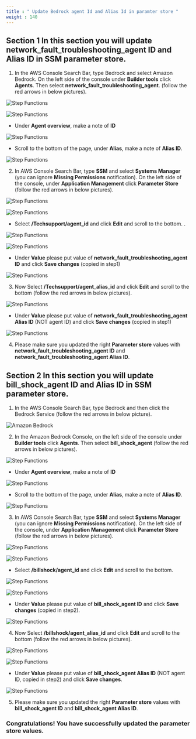 ```yaml
---
title : " Update Bedrock agent Id and Alias Id in paramter store "
weight : 140
---
```


## Section 1 In this section you will update **network_fault_troubleshooting_agent** ID and **Alias ID** in SSM parameter store. 
1. In the AWS Console Search Bar, type Bedrock and select Amazon Bedrock. On the left side of the console under **Builder tools** click **Agents**. Then select **network_fault_troubleshooting_agent**. (follow the red arrows in below pictures). 

![Step Functions](/static/module2images/agent.png)


![Step Functions](/static/module2images/nfta81.png)

- Under **Agent overview**, make a note of **ID** 

![Step Functions](/static/module2images/nfta6.png)

- Scroll to the bottom of the page, under **Alias**, make a note of **Alias ID**. 

![Step Functions](/static/module2images/nfta7.png)

2. In AWS Console Search Bar, type **SSM** and select **Systems Manager** (you can ignore **Missing Permissions** notification). On the left side of the console, under **Application Management** click **Parameter Store** (follow the red arrows in below pictures).

![Step Functions](/static/module2images/nfta8.png)

![Step Functions](/static/module2images/nfta9.png)

 - Select **/Techsupport/agent_id** and click **Edit** and scroll to the bottom. . 

![Step Functions](/static/module2images/nfta10.png)

![Step Functions](/static/module2images/nfta11.png)

 - Under **Value** please put value of **network_fault_troubleshooting_agent ID** and click **Save changes** (copied in step1)

![Step Functions](/static/module2images/nfta12.png)

3. Now Select **/Techsupport/agent_alias_id** and click **Edit** and scroll to the bottom (follow the red arrows in below pictures).

![Step Functions](/static/module2images/nfta14.png)

- Under **Value** please put value of **network_fault_troubleshooting_agent Alias ID** (NOT agent ID) and click **Save changes** (copied in step1)

![Step Functions](/static/module2images/nfta15.png)

4. Please make sure you updated the right **Parameter store** values with **network_fault_troubleshooting_agent ID** and **network_fault_troubleshooting_agent Alias ID**. 

## Section 2 In this section you will update **bill_shock_agent** ID and **Alias ID** in SSM parameter store. 

1. In the AWS Console Search Bar, type Bedrock and then click the Bedrock Service (follow the red arrows in below picture). 

![Amazon Bedrock](/static/module2images/br.png)

2. In the Amazon Bedrock Console, on the left side of the console under **Builder tools** click **Agents**. Then select **bill_shock_agent** (follow the red arrows in below pictures). 

![Step Functions](/static/module2images/nfta17.png)

 - Under **Agent overview**, make a note of **ID** 

![Step Functions](/static/module2images/nfta18.png)

- Scroll to the bottom of the page, under **Alias**, make a note of **Alias ID**. 

![Step Functions](/static/module2images/nfta19.png)

3. In AWS Console Search Bar, type **SSM** and select **Systems Manager** (you can ignore **Missing Permissions** notification). On the left side of the console, under **Application Management** click **Parameter Store** (follow the red arrows in below pictures).

![Step Functions](/static/module2images/nfta8.png)

![Step Functions](/static/module2images/nfta9.png)

- Select **/billshock/agent_id** and click **Edit** and scroll to the bottom. 

![Step Functions](/static/module2images/nfta20.png)

![Step Functions](/static/module2images/nfta21.png)

- Under **Value** please put value of **bill_shock_agent ID** and click **Save changes** (copied in step2). 

![Step Functions](/static/module2images/nfta22.png)


4. Now Select **/billshock/agent_alias_id** and click **Edit** and scroll to the bottom (follow the red arrows in below pictures).

![Step Functions](/static/module2images/nfta24.png)

![Step Functions](/static/module2images/nfta25.png)

- Under **Value** please put value of **bill_shock_agent Alias ID** (NOT agent ID, copied in step2) and click **Save changes**. 

![Step Functions](/static/module2images/nfta26.png)


5. Please make sure you updated the right **Parameter store** values with **bill_shock_agent ID** and **bill_shock_agent Alias ID**.  

### Congratulations! You have successfully updated the parameter store values. 
